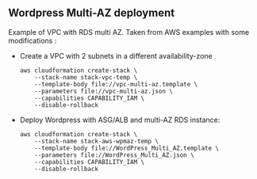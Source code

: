 
## Wordpress Multi-AZ deployment
Example of VPC with RDS multi AZ. 
Taken from AWS examples with some modifications :

* Create a VPC with 2 subnets in a different availability-zone 
  ```
  aws cloudformation create-stack \
      --stack-name stack-vpc-temp \
      --template-body file://vpc-multi-az.template \
      --parameters file://vpc-multi-az.json \
      --capabilities CAPABILITY_IAM \
      --disable-rollback
  ```

* Deploy Wordpress with ASG/ALB and multi-AZ RDS instance:

  ```
  aws cloudformation create-stack \
      --stack-name stack-aws-wpmaz-temp \
      --template-body file://WordPress_Multi_AZ.template \
      --parameters file://WordPress_Multi_AZ.json \
      --capabilities CAPABILITY_IAM \
      --disable-rollback
  ```
